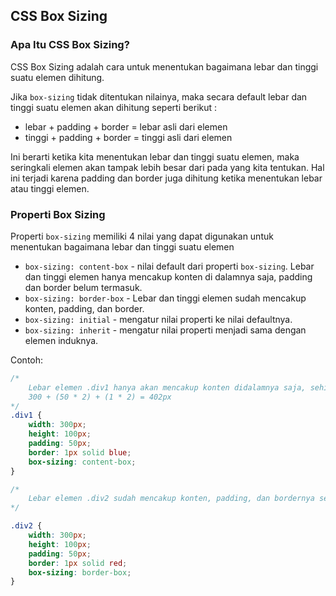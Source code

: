 ## CSS Box Sizing

### Apa Itu CSS Box Sizing?

CSS Box Sizing adalah cara untuk menentukan bagaimana lebar dan tinggi suatu elemen dihitung.

Jika ```box-sizing``` tidak ditentukan nilainya, maka secara default lebar dan tinggi suatu elemen akan dihitung seperti berikut :

- lebar + padding + border = lebar asli dari elemen
- tinggi + padding + border = tinggi asli dari elemen

Ini berarti ketika kita menentukan lebar dan tinggi suatu elemen, maka seringkali elemen akan tampak lebih besar dari pada yang kita tentukan. Hal ini terjadi karena padding dan border juga dihitung ketika menentukan lebar atau tinggi elemen. 

### Properti Box Sizing
Properti ```box-sizing``` memiliki 4 nilai yang dapat digunakan untuk menentukan bagaimana lebar dan tinggi suatu elemen 
- ```box-sizing: content-box``` - nilai default dari properti ```box-sizing```. Lebar dan tinggi elemen hanya mencakup konten di dalamnya saja, padding dan border belum termasuk.
- ```box-sizing: border-box``` - Lebar dan tinggi elemen sudah mencakup konten, padding, dan border.
- ```box-sizing: initial``` - mengatur nilai properti ke nilai defaultnya.
- ```box-sizing: inherit``` - mengatur nilai properti menjadi sama dengan elemen induknya.

Contoh:
```css
/* 
    Lebar elemen .div1 hanya akan mencakup konten didalamnya saja, sehingga lebar sesungguhnya adalah:
    300 + (50 * 2) + (1 * 2) = 402px
*/
.div1 {
    width: 300px;
    height: 100px;
    padding: 50px;
    border: 1px solid blue;
    box-sizing: content-box;
}

/* 
    Lebar elemen .div2 sudah mencakup konten, padding, dan bordernya sehingga lebar sesungguhnya akan tetap 300px.
*/

.div2 {
    width: 300px;
    height: 100px;  
    padding: 50px;
    border: 1px solid red;
    box-sizing: border-box;
}
```

